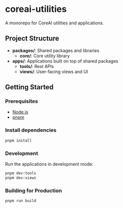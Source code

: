 # coreai-utilities

A monorepo for CoreAI utilities and applications.

## Project Structure

- **packages/**: Shared packages and libraries
  - **core/**: Core utility library
- **apps/**: Applications built on top of shared packages
  - **tools/**: Rest APIs
  - **views/**: User-facing views and UI

## Getting Started

### Prerequisites

- [Node.js](https://nodejs.org/)
- [pnpm](https://pnpm.io/)

### Install dependencies

```bash
pnpm install
```


### Development

Run the applications in development mode:

```bash
pnpm dev:tools
pnpm dev:views
```

### Building for Production

```bash
pnpm run build
```
